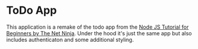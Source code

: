 # ToDo App

This application is a remake of the todo app from the [Node JS Tutorial for Beginners by The Net Ninja](https://www.youtube.com/watch?v=w-7RQ46RgxU&list=PL4cUxeGkcC9gcy9lrvMJ75z9maRw4byYp). Under the hood it's just the same app but also includes authenticaton and some additional styling. 
